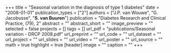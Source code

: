+++
title = "Seasonal variation in the diagnosis of type 1 diabetes"
date = "2008-01-01"
publication_types = ["2"]
authors = ["J.P. van Wouwe", "G. Jacobusse", "**S. van Buuren**"]
publication = "Diabetes Research and Clinical Practice, (79), 2"
abstract = ""
abstract_short = ""
image_preview = ""
selected = false
projects = []
tags = []
url_pdf = "publications/Seasonal variation - DRCP 2008.pdf"
url_preprint = ""
url_code = ""
url_dataset = ""
url_project = ""
url_slides = ""
url_video = ""
url_poster = ""
url_source = ""
math = true
highlight = true
[header]
image = ""
caption = ""
+++
